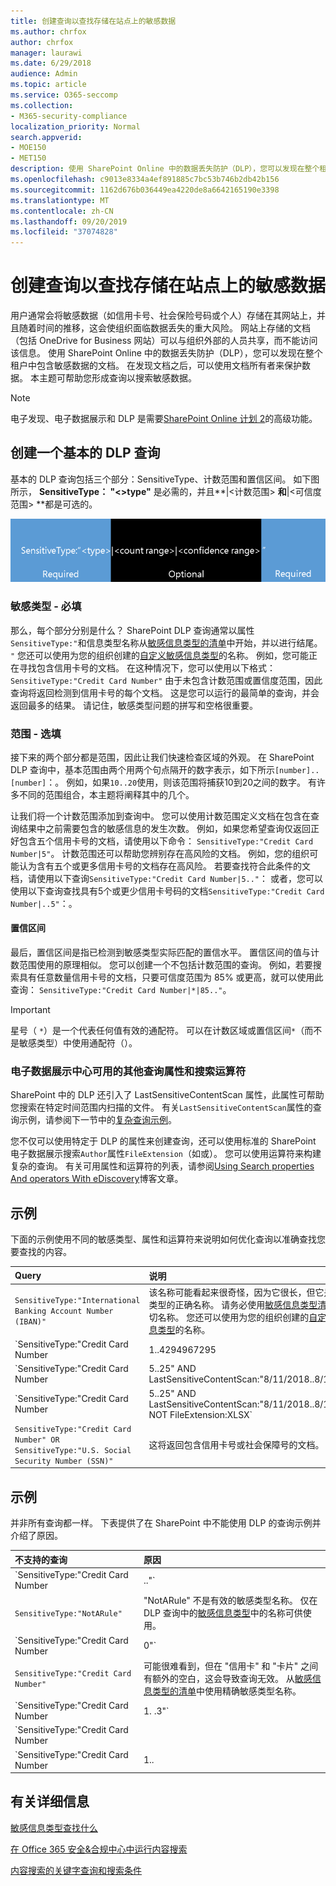 ```yaml
---
title: 创建查询以查找存储在站点上的敏感数据
ms.author: chrfox
author: chrfox
manager: laurawi
ms.date: 6/29/2018
audience: Admin
ms.topic: article
ms.service: O365-seccomp
ms.collection:
- M365-security-compliance
localization_priority: Normal
search.appverid:
- MOE150
- MET150
description: 使用 SharePoint Online 中的数据丢失防护（DLP），您可以发现在整个租户中包含敏感数据的文档。 在发现文档之后，可以使用文档所有者来保护数据。 本主题可帮助您形成查询以搜索敏感数据。
ms.openlocfilehash: c9013e8334a4ef891885c7bc53b746b2db42b156
ms.sourcegitcommit: 1162d676b036449ea4220de8a6642165190e3398
ms.translationtype: MT
ms.contentlocale: zh-CN
ms.lasthandoff: 09/20/2019
ms.locfileid: "37074828"
---
```

# <a name="form-a-query-to-find-sensitive-data-stored-on-sites"></a>创建查询以查找存储在站点上的敏感数据

用户通常会将敏感数据（如信用卡号、社会保险号码或个人）存储在其网站上，并且随着时间的推移，这会使组织面临数据丢失的重大风险。 网站上存储的文档（包括 OneDrive for Business 网站）可以与组织外部的人员共享，而不能访问该信息。 使用 SharePoint Online 中的数据丢失防护（DLP），您可以发现在整个租户中包含敏感数据的文档。 在发现文档之后，可以使用文档所有者来保护数据。 本主题可帮助您形成查询以搜索敏感数据。
  
> [!NOTE]
> 电子发现、电子数据展示和 DLP 是需要[SharePoint Online 计划 2](https://go.microsoft.com/fwlink/?LinkId=510080)的高级功能。 
  
## <a name="forming-a-basic-dlp-query"></a>创建一个基本的 DLP 查询

基本的 DLP 查询包括三个部分：SensitiveType、计数范围和置信区间。 如下图所示， **SensitiveType： "\<\>type"** 是必需的，并且**|\<计数范围\> **和**|\<可信度范围\> **都是可选的。 
  
![示例查询分为必需和可选两种](media/DLP-query-example-text.png)
  
### <a name="sensitive-type---required"></a>敏感类型 - 必填

那么，每个部分分别是什么？ SharePoint DLP 查询通常以属性`SensitiveType:"`和信息类型名称从[敏感信息类型的清单](https://go.microsoft.com/fwlink/?LinkID=509999)中开始，并以进行结尾。 `"` 您还可以使用为您的组织创建的[自定义敏感信息类型](create-a-custom-sensitive-information-type.md)的名称。 例如，您可能正在寻找包含信用卡号的文档。 在这种情况下，您可以使用以下格式： `SensitiveType:"Credit Card Number"` 由于未包含计数范围或置信度范围，因此查询将返回检测到信用卡号的每个文档。 这是您可以运行的最简单的查询，并会返回最多的结果。 请记住，敏感类型问题的拼写和空格很重要。 
  
### <a name="ranges---optional"></a>范围 - 选填

接下来的两个部分都是范围，因此让我们快速检查区域的外观。 在 SharePoint DLP 查询中，基本范围由两个用两个句点隔开的数字表示，如下所示`[number]..[number]`：。 例如，如果`10..20`使用，则该范围将捕获10到20之间的数字。 有许多不同的范围组合，本主题将阐释其中的几个。 
  
让我们将一个计数范围添加到查询中。 您可以使用计数范围定义文档在包含在查询结果中之前需要包含的敏感信息的发生次数。 例如，如果您希望查询仅返回正好包含五个信用卡号的文档，请使用以下命令： `SensitiveType:"Credit Card Number|5"`。 计数范围还可以帮助您辨别存在高风险的文档。 例如，您的组织可能认为含有五个或更多信用卡号的文档存在高风险。 若要查找符合此条件的文档，请使用以下查询`SensitiveType:"Credit Card Number|5.."`： 或者，您可以使用以下查询查找具有5个或更少信用卡号码的文档`SensitiveType:"Credit Card Number|..5"`：。 
  
#### <a name="confidence-range"></a>置信区间

最后，置信区间是指已检测到敏感类型实际匹配的置信水平。 置信区间的值与计数范围使用的原理相似。 您可以创建一个不包括计数范围的查询。 例如，若要搜索具有任意数量信用卡号的文档，只要可信度范围为 85% 或更高，就可以使用此查询： `SensitiveType:"Credit Card Number|*|85.."`。 
  
> [!IMPORTANT]
> 星号（ `*`）是一个代表任何值有效的通配符。 可以在计数区域或置信区间`*`（而不是敏感类型）中使用通配符（）。 
  
### <a name="additional-query-properties-and-search-operators-available-in-the-ediscovery-center"></a>电子数据展示中心可用的其他查询属性和搜索运算符

SharePoint 中的 DLP 还引入了 LastSensitiveContentScan 属性，此属性可帮助您搜索在特定时间范围内扫描的文件。 有关`LastSensitiveContentScan`属性的查询示例，请参阅下一节中的[复杂查询示例](#examples-of-complex-queries)。 
  
您不仅可以使用特定于 DLP 的属性来创建查询，还可以使用标准的 SharePoint 电子数据展示搜索`Author`属性`FileExtension`（如或）。 您可以使用运算符来构建复杂的查询。 有关可用属性和运算符的列表，请参阅[Using Search properties And operators With eDiscovery](https://go.microsoft.com/fwlink/?LinkId=510093)博客文章。 
  
## <a name="examples-of-complex-queries"></a>示例

下面的示例使用不同的敏感类型、属性和运算符来说明如何优化查询以准确查找您要查找的内容。
  
|**Query**|**说明**|
|:-----|:-----|
| `SensitiveType:"International Banking Account Number (IBAN)"` <br/> |该名称可能看起来很奇怪，因为它很长，但它是该敏感类型的正确名称。 请务必使用[敏感信息类型清单](https://go.microsoft.com/fwlink/?LinkID=509999)中的确切名称。 您还可以使用为您的组织创建的[自定义敏感信息类型](create-a-custom-sensitive-information-type.md)的名称。  <br/> |
| `SensitiveType:"Credit Card Number|1..4294967295|1..100"` <br/> |这将返回至少有一个与敏感类型 "信用卡号码" 匹配的文档。 每个范围的值分别是最小值和最大值。 编写此查询的更简单的方法`SensitiveType:"Credit Card Number"`是，但其中有什么有趣之处？  <br/> |
| `SensitiveType:"Credit Card Number| 5..25" AND LastSensitiveContentScan:"8/11/2018..8/13/2018"` <br/> |这将返回5-25 年8月11日至8月13日（2018）从8月 11 2018 日扫描的包含信用卡号的文档。  <br/> |
| `SensitiveType:"Credit Card Number| 5..25" AND LastSensitiveContentScan:"8/11/2018..8/13/2018" NOT FileExtension:XLSX` <br/> |这将返回5-25 年8月11日至8月13日（2018）从8月 11 2018 日扫描的包含信用卡号的文档。 具有 .XLSX 扩展名的文件不包含在查询结果中。  `FileExtension`是可以包含在查询中的多个属性之一。 有关详细信息，请参阅将[搜索属性和运算符与电子数据展示结合使用](https://go.microsoft.com/fwlink/?LinkId=510093)。  <br/> |
| `SensitiveType:"Credit Card Number" OR SensitiveType:"U.S. Social Security Number (SSN)"` <br/> |这将返回包含信用卡号或社会保障号的文档。  <br/> |
   
## <a name="examples-of-queries-to-avoid"></a>示例

并非所有查询都一样。 下表提供了在 SharePoint 中不能使用 DLP 的查询示例并介绍了原因。
  
|**不支持的查询**|**原因**|
|:-----|:-----|
| `SensitiveType:"Credit Card Number|.."` <br/> |必须至少添加一个数值。  <br/> |
| `SensitiveType:"NotARule"` <br/> |"NotARule" 不是有效的敏感类型名称。 仅在 DLP 查询中的[敏感信息类型](https://go.microsoft.com/fwlink/?LinkID=509999)中的名称可供使用。  <br/> |
| `SensitiveType:"Credit Card Number|0"` <br/> |0不是有效的范围中的最小值或最大值。  <br/> |
| `SensitiveType:"Credit Card Number"` <br/> |可能很难看到，但在 "信用卡" 和 "卡片" 之间有额外的空白，这会导致查询无效。 从[敏感信息类型的清单](https://go.microsoft.com/fwlink/?LinkID=509999)中使用精确敏感类型名称。  <br/> |
| `SensitiveType:"Credit Card Number|1. .3"` <br/> |两个句点部分不应由空格分隔。  <br/> |
| `SensitiveType:"Credit Card Number| |1..|80.."` <br/> |管道分隔符过多（|). 请改为遵循以下格式：`SensitiveType: "Credit Card Number|1..|80.."` <br/> |
| `SensitiveType:"Credit Card Number|1..|80..101"` <br/> |因为可信度值表示百分比，所以它们不能超过100。 请选择 1 至 100 之间的数值。  <br/> |
   
## <a name="for-more-information"></a>有关详细信息

[敏感信息类型查找什么](what-the-sensitive-information-types-look-for.md)
  
[在 Office 365 安全&amp;合规中心中运行内容搜索](run-a-content-search-in-the-security-and-compliance-center.md)
  
[内容搜索的关键字查询和搜索条件](keyword-queries-and-search-conditions.md)
  


